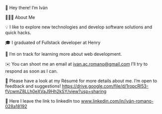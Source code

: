 👋  Hey there! I’m Iván

👨🏻‍💻  About Me

💡  I like to explore new technologies and develop software solutions and quick hacks.

🎓  I graduated of Fullstack developer at Henry

🌱  I’m on track for learning more about web development.

✉️  You can shoot me an email at ivan.ac.romano@gmail.com I’ll try to respond as soon as I can.

📄  Please have a look at my Résumé for more details about me. I’m open to feedback and suggestions!
https://drive.google.com/file/d/1ropcRl53-fVcwmZ8LLh0eXVaJ9Hh2kSY/view?usp=sharing

💬 Here I leave the link to linkedIn too
www.linkedin.com/in/iván-romano-028a18192

